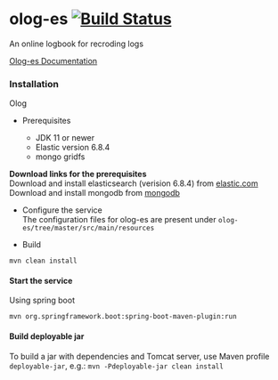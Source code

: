 # olog-es   [![Build Status](https://travis-ci.org/Olog/olog-es.svg?branch=master)](https://travis-ci.org/Olog/olog-es)

An online logbook for recroding logs 

[Olog-es Documentation](https://olog-es.readthedocs.io/)

### Installation
Olog 

* Prerequisites

  * JDK 11 or newer
  * Elastic version 6.8.4
  * mongo gridfs


 **Download links for the prerequisites**   
 Download and install elasticsearch (verision 6.8.4) from [elastic.com](https://www.elastic.co/downloads/past-releases/elasticsearch-6-8-4)    
 Download and install mongodb from [mongodb](https://www.mongodb.com/download-center/community)    
  
  
* Configure the service   
The configuration files for olog-es are present under `olog-es/tree/master/src/main/resources` 


* Build 
```
mvn clean install
``` 

#### Start the service  

Using spring boot  

```
mvn org.springframework.boot:spring-boot-maven-plugin:run
```
#### Build deployable jar

To build a jar with dependencies and Tomcat server, use Maven profile `deployable-jar`, e.g.:
`mvn -Pdeployable-jar clean install`

